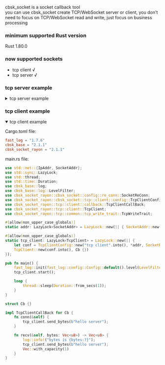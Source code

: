 cbsk_socket is a socket callback tool  
you can use cbsk_socket create TCP/WebSocket server or client, you don't need to focus on TCP/WebSocket read and write,
just focus on business processing

### minimum supported Rust version

Rust 1.80.0

### now supported sockets

* tcp client √
* tcp server √

### tcp server example

<details>
<summary>tcp server example</summary>

Cargo.toml file:

```toml
fast_log = "1.7.6"
cbsk_base = "2.1.1"
cbsk_socket_rayon = { version = "2.1.1", default-features = false, features = ["tcp_server"] }
```

main.rs file:

```rust
use std::net::{IpAddr, SocketAddr};
use std::sync::Arc;
use std::thread;
use std::time::Duration;
use cbsk_base::log;
use cbsk_base::log::LevelFilter;
use cbsk_socket_rayon::cbsk_socket::tcp::server::config::TcpServerConfig;
use cbsk_socket_rayon::tcp::common::tcp_write_trait::TcpWriteTrait;
use cbsk_socket_rayon::tcp::server::callback::TcpServerCallBack;
use cbsk_socket_rayon::tcp::server::client::TcpServerClient;
use cbsk_socket_rayon::tcp::server::TcpServer;

pub fn main() {
    fast_log::init(fast_log::config::Config::default().level(LevelFilter::Info).console()).unwrap();
    let addr = SocketAddr::new(IpAddr::from([127, 0, 0, 1]), 8080);
    let conf = TcpServerConfig::new("".into(), addr, false);
    let tcp_server = TcpServer::new(conf.into(), Cb {});
    tcp_server.start();

    loop {
        thread::sleep(Duration::from_secs(1));
    }
}

struct Cb {}

impl TcpServerCallBack for Cb {
    fn recv(&self, bytes: Vec<u8>, client: Arc<TcpServerClient>) -> Vec<u8> {
        log::info!("recv is {bytes:?}");
        client.send_bytes(b"hello client");
        Vec::with_capacity(1)
    }
}
```

</details>

### tcp client example

<details open>
<summary>tcp client example</summary>

Cargo.toml file:

```toml
fast_log = "1.7.6"
cbsk_base = "2.1.1"
cbsk_socket_rayon = "2.1.1" 
```

main.rs file:

```rust
use std::net::{IpAddr, SocketAddr};
use std::sync::LazyLock;
use std::thread;
use std::time::Duration;
use cbsk_base::log;
use cbsk_base::log::LevelFilter;
use cbsk_socket_rayon::cbsk_socket::config::re_conn::SocketReConn;
use cbsk_socket_rayon::cbsk_socket::tcp::client::config::TcpClientConfig;
use cbsk_socket_rayon::tcp::client::callback::TcpClientCallBack;
use cbsk_socket_rayon::tcp::client::TcpClient;
use cbsk_socket_rayon::tcp::common::tcp_write_trait::TcpWriteTrait;

#[allow(non_upper_case_globals)]
static addr: LazyLock<SocketAddr> = LazyLock::new(|| { SocketAddr::new(IpAddr::from([127, 0, 0, 1]), 8080) });

#[allow(non_upper_case_globals)]
static tcp_client: LazyLock<TcpClient> = LazyLock::new(|| {
    let conf = TcpClientConfig::new("tcp client".into(), *addr, SocketReConn::enable(Duration::from_secs(3)));
    TcpClient::new(conf.into(), Cb {})
});

pub fn main() {
    fast_log::init(fast_log::config::Config::default().level(LevelFilter::Info).console()).unwrap();
    tcp_client.start();

    loop {
        thread::sleep(Duration::from_secs(1));
    }
}

struct Cb {}

impl TcpClientCallBack for Cb {
    fn conn(&self) {
        tcp_client.send_bytes(b"hello server");
    }

    fn recv(&self, bytes: Vec<u8>) -> Vec<u8> {
        log::info!("bytes is {bytes:?}");
        tcp_client.send_bytes(b"hello server");
        Vec::with_capacity(1)
    }
}
```

</details>
